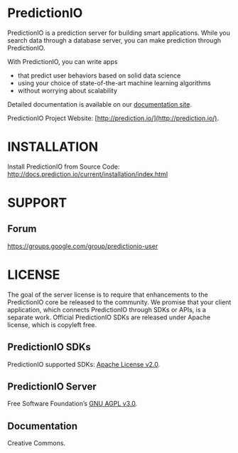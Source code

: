 PredictionIO
============

PredictionIO is a prediction server for building smart applications. While you search data through a database server, you can make prediction through PredictionIO.

With PredictionIO, you can write apps
* that predict user behaviors based on solid data science
*	using your choice of state-of-the-art machine learning algorithms
*	without worrying about scalability

Detailed documentation is available on our [documentation site](http://docs.prediction.io).

PredictionIO Project Website: [http://prediction.io/](http://prediction.io/).

INSTALLATION
============

Install PredictionIO from Source Code: http://docs.prediction.io/current/installation/index.html


SUPPORT
===========

Forum
-----

https://groups.google.com/group/predictionio-user


LICENSE
=======

The goal of the server license is to require that enhancements to the PredictionIO core be released to the community. We promise that your client application, which connects PredictionIO through SDKs or APIs, is a separate work. Official PredictionIO SDKs are released under Apache license, which is copyleft free.

PredictionIO SDKs
-----------------

PredictionIO supported SDKs: [Apache License v2.0](http://www.apache.org/licenses/LICENSE-2.0).

PredictionIO Server
-------------------
Free Software Foundation’s [GNU AGPL v3.0](http://www.gnu.org/licenses/agpl-3.0.html).

Documentation
-------------

Creative Commons.

